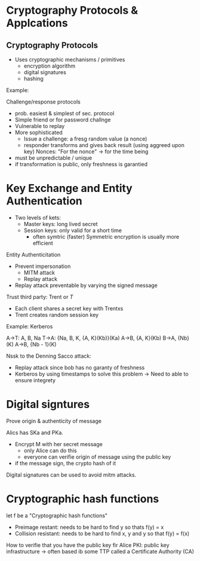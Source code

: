 # Cryptography Protocols & Applcations

## Cryptography Protocols

- Uses cryptographic mechanisms / primitives
  - encryption algorithm
  - digital signatures
  - hashing

Example:

Challenge/response protocols
- prob. easiest & simplest of sec. protocol
- Simple friend or for password challnge
- Vulnerable to replay
- More sophisticated
  - Issue a challenge: a fresg random value (a nonce)
  - responder transforms and gives back result (using aggreed upon key)
Nonces: "For the nonce" -> for the time being
 - must be unpredictable / unique
 - if transformation is public, only freshness is garantied

# Key Exchange and Entity Authentication

- Two levels of kets:
  - Master keys: long lived secret
  - Session keys: only valid for a short time
    - often symtric (faster)
Symmetric encryption is usually more efficient


Entity Authenticitation
- Prevent impersonation
  - MITM attack
  - Replay attack
- Replay attack preventable by varying the signed message

Trust third party:
Trent or *T*
- Each client shares a secret key with Trentxs
- Trent creates random session key

Example: Kerberos

A->T: A, B, Na
T->A: {Na, B, K, {A, K}(Kb)}(Ka)
A->B, {A, K}(Kb)
B->A, {Nb}(K)
A->B, {Nb - 1}(K)

Nssk to the Denning Sacco attack:
- Replay attack since bob has no garanty of freshness
- Kerberos by using timestamps to solve this problem
  -> Need to able to ensure integrety

# Digital signtures
Prove origin & authenticity of message

Alics has SKa and PKa.
- Encrypt M with her secret message
  - only Alice can do this
  - everyone can verifie origin of message using the public key
- if the message sign, the crypto hash of it

Digital signatures can be used to avoid mitm attacks.

# Cryptographic hash functions

let f be a "Cryptographic hash functions"
- Preimage restant: needs to be hard to find y so thats f(y) = x
- Collision resistant: needs to be hard to find x, y and y so that f(y) = f(x)

How to verifie that you have the public key fir Alice
PKI: public key infrastructure
-> often based ib some TTP called a Certificate Authority (CA)


